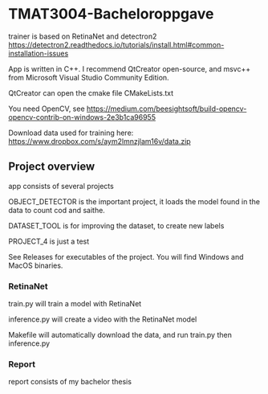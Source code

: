 # TMAT3004-Bacheloroppgave

trainer is based on RetinaNet and detectron2 https://detectron2.readthedocs.io/tutorials/install.html#common-installation-issues

App is written in C++. I recommend QtCreator open-source, and msvc++ from Microsoft Visual Studio Community Edition.

QtCreator can open the cmake file CMakeLists.txt

You need OpenCV, see https://medium.com/beesightsoft/build-opencv-opencv-contrib-on-windows-2e3b1ca96955 

Download data used for training here: https://www.dropbox.com/s/aym2lmnzjlam16v/data.zip

## Project overview

app consists of several projects

OBJECT_DETECTOR is the important project, it loads the model found in the data to count cod and saithe.

DATASET_TOOL is for improving the dataset, to create new labels

PROJECT_4 is just a test

See Releases for executables of the project. You will find Windows and MacOS binaries.

### RetinaNet
train.py will train a model with RetinaNet

inference.py will create a video with the RetinaNet model

Makefile will automatically download the data, and run train.py then inference.py

### Report
report consists of my bachelor thesis
